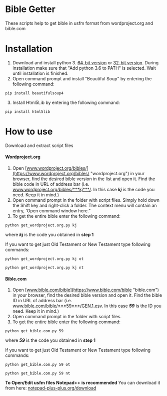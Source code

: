 # Bible Getter
These scripts help to get bible in usfm format from wordproject.org and bible.com

# Installation
1. Download and install python 3. [64-bit version](https://www.python.org/ftp/python/3.6.5/python-3.6.5-amd64.exe "64-bit version") or [32-bit version](https://www.python.org/ftp/python/3.6.5/python-3.6.5.exe "32-bit version"). During installation make sure that "Add python 3.6 to PATH" is selected. Wait until installation is finished.
2. Open command prompt and install "Beautiful Soup" by entering the following command:

`pip install beautifulsoup4`

3. Install Html5Lib by entering the following command:

`pip install html5lib`

# How to use

Download and extract script files

#### Wordproject.org
1. Open [www.wordproject.org/bibles/](https://www.wordproject.org/bibles/ "wordproject.org") in your browser, find the desired bible version in the list and open it. Find the bible code in URL of address bar (i.e. www.wordproject.org/bibles/***kj***/. In this case ***kj*** is the code you need. Keep it in mind.)
2. Open command prompt in the folder with script files. Simply hold down the Shift key and right-click a folder. The context menu will contain an entry, ‘Open command window here.”
3. To get the entire bible enter the following command:

`python get_wordproject.org.py kj`

where ***kj*** is the code you obtained in **step 1**

If you want to get just Old Testament or New Testament type following commands:

`python get_wordproject.org.py kj ot`

`python get_wordproject.org.py kj nt`

#### Bible.com
1. Open [www.bible.com/bible](https://www.bible.com/bible "bible.com") in your browser, find the desired bible version and open it. Find the bible ID in URL of address bar (i.e. www.bible.com/bible/***59***/GEN.1.esv. In this case ***59*** is the ID you need. Keep it in mind.)
2. Open command prompt in the folder with script files.
3. To get the entire bible enter the following command:

`python get_bible.com.py 59`

where ***59*** is the code you obtained in **step 1**

If you want to get just Old Testament or New Testament type following commands:

`python get_bible.com.py 59 ot`

`python get_bible.com.py 59 nt`

**To Open/Edit usfm files Notepad++ is recommended**
You can download it from here: [notepad-plus-plus.org/download](https://notepad-plus-plus.org/download "notepad-plus-plus.org/download")
